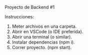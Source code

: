 Proyecto de Backend #1

Instrucciones:

1. Meter archivos en una carpeta.
2. Abrir en VSCode (o IDE preferida).
3. Abrir una terminal (o similar).
4. Instalar dependencias (npm i).
5. Correr proyecto. (npm start).

